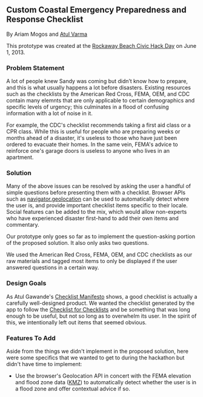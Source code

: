 ## Custom Coastal Emergency Preparedness and Response Checklist

By Ariam Mogos and [Atul Varma][]

This prototype was created at the [Rockaway Beach Civic Hack Day][]
on June 1, 2013.

### Problem Statement

A lot of people knew Sandy was coming but didn’t know how to prepare,
and this is what usually happens a lot before disasters. Existing resources
such as the checklists by the American Red Cross, FEMA, OEM, and CDC 
contain many elemnts that are only applicable to certain demographics
and specific levels of urgency; this culminates in a flood of 
confusing information with a lot of noise in it.

For example, the CDC's checklist recommends taking a first aid class
or a CPR class. While this is useful for people who are preparing weeks
or months ahead of a disaster, it's useless to those who have just been
ordered to evacuate their homes. In the same vein, FEMA's advice to 
reinforce one's garage doors is useless to anyone who lives in an apartment.

### Solution

Many of the above issues can be resolved by asking the user a handful of
simple questions before presenting them with a checklist. Browser APIs
such as [navigator.geolocation][] can be used to automatically detect
where the user is, and provide important checklist items specific to
their locale. Social features can be added to the mix, which would allow
non-experts who have experienced disaster first-hand to add their own 
items and commentary.

Our prototype only goes so far as to implement the question-asking portion
of the proposed solution. It also only asks two questions.

We used the American Red Cross, FEMA, OEM, and CDC checklists as our raw 
materials and tagged most items to only be displayed if the user answered
questions in a certain way.

### Design Goals

As Atul Gawande's [Checklist Manifesto][] shows, a good checklist is
actually a carefully well-designed product. We wanted the checklist
generated by the app to follow the [Checklist for Checklists][] and
be something that was long enough to be useful, but not so long as
to overwhelm its user. In the spirit of this, we intentionally left out
items that seemed obvious.

### Features To Add

Aside from the things we didn't implement in the proposed solution,
here were some specifics that we wanted to get to during the hackathon
but didn't have time to implement:

* Use the browser's Geolocation API in concert with the FEMA elevation
  and flood zone data ([KMZ][]) to automatically detect whether the user
  is in a flood zone and offer contextual advice if so.

###

  [Atul Varma]: http://twitter.com/toolness
  [Rockaway Beach Civic Hack Day]: http://rockawayhelp.com/group-leaders-lay-out-their-ideas-for-change-at-hack-the-rock/
  [navigator.geolocation]: https://developer.mozilla.org/en-US/docs/WebAPI/Using_geolocation
  [Checklist Manifesto]: http://gawande.com/the-checklist-manifesto
  [Checklist for Checklists]: http://www.projectcheck.org/checklist-for-checklists.html
  [KMZ]: https://hazards.fema.gov/femaportal/kmz/FEMA_NFHL_v2.4.kmz
